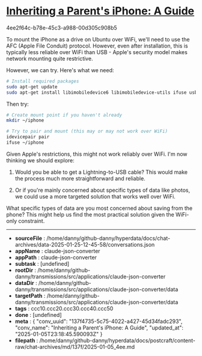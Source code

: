 # [Inheriting a Parent's iPhone: A Guide](https://claude.ai/chat/137f4735-5c75-4022-a427-45d34fadc293)

4ee2f64c-b78e-45c3-a988-00d305c908b5

 To mount the iPhone as a drive on Ubuntu over WiFi, we'll need to use the AFC (Apple File Conduit) protocol. However, even after installation, this is typically less reliable over WiFi than USB - Apple's security model makes network mounting quite restrictive.

However, we can try. Here's what we need:

```bash
# Install required packages
sudo apt-get update
sudo apt-get install libimobiledevice6 libimobiledevice-utils ifuse usbmuxd
```

Then try:
```bash
# Create mount point if you haven't already
mkdir ~/iphone

# Try to pair and mount (this may or may not work over WiFi)
idevicepair pair
ifuse ~/iphone
```

Given Apple's restrictions, this might not work reliably over WiFi. I'm now thinking we should explore:

1. Would you be able to get a Lightning-to-USB cable? This would make the process much more straightforward and reliable.

2. Or if you're mainly concerned about specific types of data like photos, we could use a more targeted solution that works well over WiFi.

What specific types of data are you most concerned about saving from the phone? This might help us find the most practical solution given the WiFi-only constraint.

---

* **sourceFile** : /home/danny/github-danny/hyperdata/docs/chat-archives/data-2025-01-25-12-45-58/conversations.json
* **appName** : claude-json-converter
* **appPath** : claude-json-converter
* **subtask** : [undefined]
* **rootDir** : /home/danny/github-danny/transmissions/src/applications/claude-json-converter
* **dataDir** : /home/danny/github-danny/transmissions/src/applications/claude-json-converter/data
* **targetPath** : /home/danny/github-danny/transmissions/src/applications/claude-json-converter/data
* **tags** : ccc10.ccc20.ccc30.ccc40.ccc50
* **done** : [undefined]
* **meta** : {
  "conv_uuid": "137f4735-5c75-4022-a427-45d34fadc293",
  "conv_name": "Inheriting a Parent's iPhone: A Guide",
  "updated_at": "2025-01-05T23:18:45.590093Z"
}
* **filepath** : /home/danny/github-danny/hyperdata/docs/postcraft/content-raw/chat-archives/md/137f/2025-01-05_4ee.md